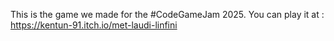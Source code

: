 This is the game we made for the #CodeGameJam 2025.
You can play it at : https://kentun-91.itch.io/met-laudi-linfini
